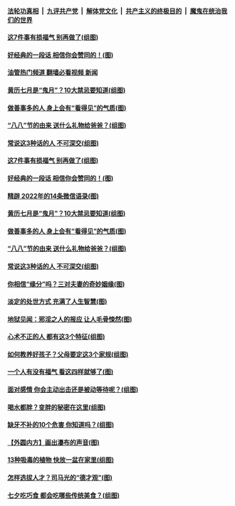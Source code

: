 ####  [法轮功真相](../../../../basic/blob/master/README.md?t=08101001) &nbsp;|&nbsp; [九评共产党](../../../../9ping.md/blob/master/README.md?t=08101001) &nbsp;|&nbsp; [解体党文化](../../../../jtdwh.md/blob/master/README.md?t=08101001)  &nbsp;|&nbsp; [共产主义的终极目的](../../../../gczydzjmd.md/blob/master/README.md?t=08101001) &nbsp;|&nbsp; [魔鬼在统治我们的世界](../../../../mgztzwmdsj.md/blob/master/README.md?t=08101001) 

#### [这7件事有损福气 别再做了(组图)](../pages/p8/1011063.md?t=08101001) 

#### [好经典的一段话 相信你会赞同的！(图)](../pages/p8/1013806.md?t=08101001) 

#### [油管热门频道 翻墙必看视频 新闻](http://45.76.130.85:81/youtube.html?08101001)

#### [黄历七月是“鬼月”？10大禁忌要知道(组图)](../pages/p8/1012473.md?t=08101001) 

#### [做善事多的人 身上会有“看得见”的气质(图)](../pages/p8/1013546.md?t=08101001) 

#### [“八八”节的由来 送什么礼物给爸爸？(组图)](../pages/p8/1013729.md?t=08101001) 

#### [常说这3种话的人 不可深交(组图)](../pages/p8/1012805.md?t=08101001) 

#### [这7件事有损福气 别再做了(组图)](../pages/p8/1011063.md?t=08101001) 

#### [好经典的一段话 相信你会赞同的！(图)](../pages/p8/1013806.md?t=08101001) 

#### [精辟 2022年的14条微信语录(图)](../pages/p8/1013540.md?t=08101001) 

#### [黄历七月是“鬼月”？10大禁忌要知道(组图)](../pages/p8/1012473.md?t=08101001) 

#### [做善事多的人 身上会有“看得见”的气质(图)](../pages/p8/1013546.md?t=08101001) 

#### [“八八”节的由来 送什么礼物给爸爸？(组图)](../pages/p8/1013729.md?t=08101001) 

#### [常说这3种话的人 不可深交(组图)](../pages/p8/1012805.md?t=08101001) 

#### [你相信“缘分”吗？三对夫妻的奇妙姻缘(图)](../pages/p8/1013697.md?t=08101001) 

#### [淡定的处世方式 充满了人生智慧(图)](../pages/p8/1013374.md?t=08101001) 

#### [地狱见闻：邪淫之人的报应 让人毛骨悚然(图)](../pages/p8/1013549.md?t=08101001) 

#### [心术不正的人 都有这3个特征(组图)](../pages/p8/1013120.md?t=08101001) 

#### [如何教养好孩子？父母要定这3个家规(组图)](../pages/p8/1013564.md?t=08101001) 

#### [一个人有没有福气 看这四样就够了(图)](../pages/p8/1013367.md?t=08101001) 

#### [面对感情 你会主动出击还是被动等待呢？(组图)](../pages/p8/1013350.md?t=08101001) 

#### [喝水都胖？变胖的秘密在这里(组图)](../pages/p8/1012709.md?t=08101001) 

#### [缺牙不补的10个危害 你知道吗？(组图)](../pages/p8/1013114.md?t=08101001) 

#### [【外圆内方】画出瀑布的声音(图)](../pages/p8/1013398.md?t=08101001) 

#### [13种吸毒的植物 快放一盆在家里(组图)](../pages/p8/1013356.md?t=08101001) 

#### [怎样选拔人才？司马光的“德才观”(图)](../pages/p8/1013395.md?t=08101001) 

#### [七夕吃巧食 都会吃哪些传统美食？(组图)](../pages/p8/1012472.md?t=08101001) 

<img src='http://gfw-breaker.win/goodnews/indexes/p8.md' width='0px' height='0px'/>
